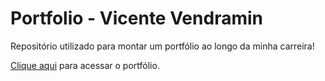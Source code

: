 # Portfolio - Vicente Vendramin

Repositório utilizado para montar um portfólio ao longo da minha carreira!

[Clique aqui](vicentevendramin.github.io) para acessar o portfólio.